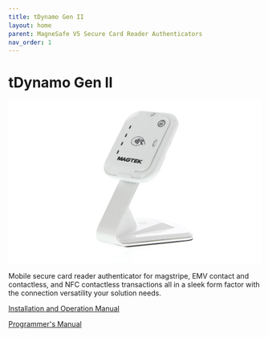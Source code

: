 ```yaml
---
title: tDynamo Gen II
layout: home
parent: MagneSafe V5 Secure Card Reader Authenticators
nav_order: 1
---
```


# tDynamo Gen II

![oDynamo Image](Images/img02.jpg)


Mobile secure card reader authenticator for magstripe, EMV contact and contactless, and NFC contactless transactions all in a sleek form factor with the connection versatility your solution needs.

[Installation and Operation Manual](https://www.magtek.com/content/documentationfiles/d998200257.pdf)

[Programmer's Manual](https://www.magtek.com/content/documentationfiles/d998200226.pdf)